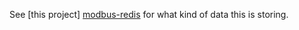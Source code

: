 See [this project] [modbus-redis] for what kind of data this is storing.



[modbus-redis]: https://www.github.com/crakalakin/modbus-redis
